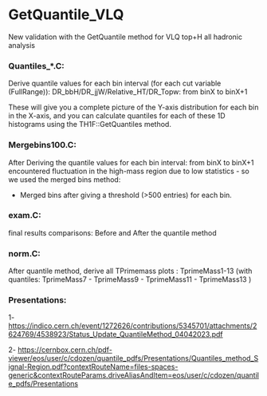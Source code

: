 # GetQuantile_VLQ
New validation with the GetQuantile method for VLQ top+H all hadronic analysis

### Quantiles_*.C: 
  Derive quantile values for each bin interval (for each cut variable (FullRange)): DR_bbH/DR_jjW/Relative_HT/DR_Topw: from binX to binX+1  

These will give you a complete picture of the Y-axis distribution for each bin in the X-axis, and you can calculate quantiles for each of these 1D histograms using the TH1F::GetQuantiles method.


### Mergebins100.C: 

  After Deriving the quantile values for each bin interval: from binX to binX+1 
encountered fluctuation in the high-mass region due to low statistics - so we used the merged bins method:
- Merged bins after giving a threshold (>500 entries) for each bin.


### exam.C:
  final results comparisons: 
Before and After the quantile method

### norm.C:

  After quantile method, derive all TPrimemass plots : TprimeMass1-13 (with quantiles: TprimeMass7 - TprimeMass9 - TprimeMass11 - TprimeMass13 )

### Presentations:
1- https://indico.cern.ch/event/1272626/contributions/5345701/attachments/2624769/4538923/Status_Update_QuantileMethod_04042023.pdf

2- https://cernbox.cern.ch/pdf-viewer/eos/user/c/cdozen/quantile_pdfs/Presentations/Quantiles_method_Signal-Region.pdf?contextRouteName=files-spaces-generic&contextRouteParams.driveAliasAndItem=eos/user/c/cdozen/quantile_pdfs/Presentations



